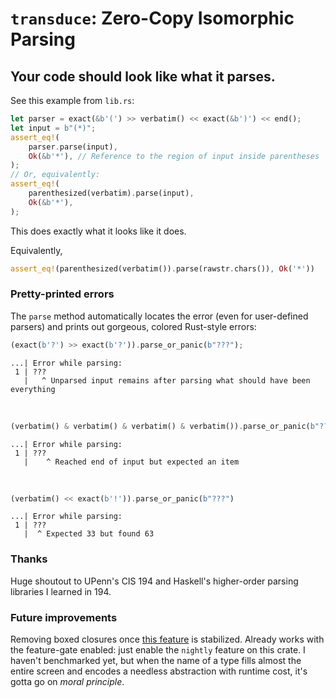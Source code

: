 # `transduce`: Zero-Copy Isomorphic Parsing
## Your code should look like what it parses.

See this example from `lib.rs`:
```rust
let parser = exact(&b'(') >> verbatim() << exact(&b')') << end();
let input = b"(*)";
assert_eq!(
    parser.parse(input),
    Ok(&b'*'), // Reference to the region of input inside parentheses
);
// Or, equivalently:
assert_eq!(
    parenthesized(verbatim).parse(input),
    Ok(&b'*'),
);
```
This does exactly what it looks like it does.

Equivalently,
```rust
assert_eq!(parenthesized(verbatim()).parse(rawstr.chars()), Ok('*'))
```

### Pretty-printed errors
The `parse` method automatically locates the error (even for user-defined parsers) and prints out gorgeous, colored Rust-style errors:
```rust
(exact(b'?') >> exact(b'?')).parse_or_panic(b"???");
```
```
...| Error while parsing:
 1 | ???
   |   ^ Unparsed input remains after parsing what should have been everything
```
&nbsp;
```rust
(verbatim() & verbatim() & verbatim() & verbatim()).parse_or_panic(b"???");
```
```
...| Error while parsing:
 1 | ???
   |    ^ Reached end of input but expected an item
```
&nbsp;
```rust
(verbatim() << exact(b'!')).parse_or_panic(b"???")
```
```
...| Error while parsing:
 1 | ???
   |  ^ Expected 33 but found 63
```

### Thanks

Huge shoutout to UPenn's CIS 194 and Haskell's higher-order parsing libraries I learned in 194.

### Future improvements

Removing boxed closures once [this feature](https://github.com/rust-lang/rust/issues/63063) is stabilized.
Already works with the feature-gate enabled: just enable the `nightly` feature on this crate.
I haven't benchmarked yet, but when the name of a type fills almost the entire screen and encodes a needless abstraction with runtime cost, it's gotta go on _moral principle_.
